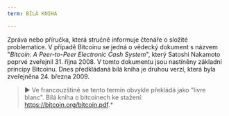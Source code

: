 ```yaml
---
term: BÍLÁ KNIHA

---
```

Zpráva nebo příručka, která stručně informuje čtenáře o složité problematice. V případě Bitcoinu se jedná o vědecký dokument s názvem "*Bitcoin: A Peer-to-Peer Electronic Cash System*", který Satoshi Nakamoto poprvé zveřejnil 31. října 2008. V tomto dokumentu jsou nastíněny základní principy Bitcoinu. Dnes předkládaná bílá kniha je druhou verzí, která byla zveřejněna 24. března 2009.

> ► Ve francouzštině se tento termín obvykle překládá jako "livre blanc". Bílá kniha o bitcoinech ke stažení: https://bitcoin.org/bitcoin.pdf.*